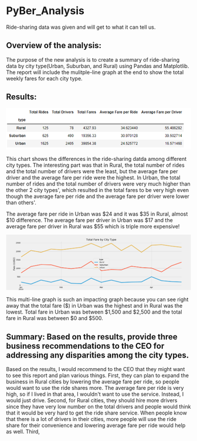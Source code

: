# PyBer_Analysis
Ride-sharing data was given and will get to what it can tell us.

## Overview of the analysis: 
The purpose of the new analysis is to create a summary of ride-sharing data by city type(Urban, Suburban, and Rural) using Pandas and Matplotlib. 
The report will include the mulitple-line graph at the end to show the total weekly fares for each city type.

## Results:  

![summary_chart](./Resources/summary_chart.png)

This chart shows the differences in the ride-sharing datda among different city types. 
The interesting part was that in Rural, the total  number of rides and the total number of drivers were the least, but the average fare per driver and 
the average fare per ride were the highest. In Urban, the total number of rides and the total number of drivers were very much higher than the other 2 city types', which 
resulted in the total fares to be very high even though the average fare per ride and the average fare per driver were lower than others'.  

The average fare per ride in Urban was $24 and it was $35 in Rural, almost $10 difference. 
The average fare per driver in Urban was $17 and the average fare per driver in Rural was $55 which is triple more expensive!

![multiline_graph](PyBer_fare_summary.png)

This multi-line graph is such an impacting graph because you can see right away that the total fare ($) in Urban was the highest and in Rural was the lowest. 
Total fare in Urban was between $1,500 and $2,500 and the total fare in Rural was between $0 and $500.

## Summary: Based on the results, provide three business recommendations to the CEO for addressing any disparities among the city types.
Based on the results, I would recommend to the CEO that they might want to see this report and plan various things.
First, they can plan to expand the business in Rural cities by lowering the average fare per ride, so people would want to use the ride shares more. 
The average fare per ride is very high, so if I lived in that area, I wouldn't want to use the service. Instead, I would just drive. 
Second, for Rural cities, they should hire more drivers since they have very low number on the total drivers and people would think that it would be very hard 
to get the ride share service. When people know that there is a lot of drivers in their cities, more people will use the ride share for their convenience 
and lowering average fare per ride would help as well.
Third, 
